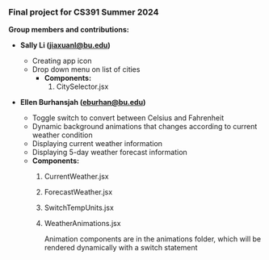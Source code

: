 ### Final project for CS391 Summer 2024
**Group members and contributions:**

- **Sally Li (jiaxuanl@bu.edu)**
  - Creating app icon
  - Drop down menu on list of cities
    - **Components:**
      1. CitySelector.jsx
  

- **Ellen Burhansjah (eburhan@bu.edu)**
  - Toggle switch to convert between Celsius and Fahrenheit
  - Dynamic background animations that changes according to current weather condition
  - Displaying current weather information
  - Displaying 5-day weather forecast information
  - **Components:**
      1. CurrentWeather.jsx
      2. ForecastWeather.jsx
      3. SwitchTempUnits.jsx
      4. WeatherAnimations.jsx
      
         Animation components are in the animations folder, which will be rendered dynamically with a switch statement